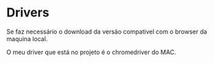 # Drivers

Se faz necessário o download da versão compativel com o browser da maquina local.

O meu driver que está no projeto é o chromedriver do MAC.


